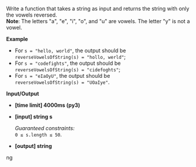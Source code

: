 <div class="markdown"><p>Write a function that takes a string as input and returns the string with only the vowels reversed.<br>
<strong>Note</strong>: The letters "a", "e", "i", "o", and "u" are vowels. The letter "y" is not a vowel.</p>
<p><strong>Example</strong></p>
<ul>
<li>For <code>s = "hello, world"</code>, the output should be<br>
<code>reverseVowelsOfString(s) = "hollo, werld"</code>;</li>
<li>For <code>s = "codefights"</code>, the output should be<br>
<code>reverseVowelsOfString(s) = "cidefoghts"</code>;</li>
<li>For <code>s = "eIaOyU"</code>, the output should be<br>
<code>reverseVowelsOfString(s) = "UOaIye"</code>.</li>
</ul>
<p><strong>Input/Output</strong></p>
<ul>
<li><strong>[time limit] 4000ms (py3)</strong></li>
</ul>
<ul>
<li>
<p><strong>[input] string s</strong></p>
<p><em>Guaranteed constraints:</em><br>
<code>0 ≤ s.length ≤ 50</code>.</p>
</li>
<li>
<p><strong>[output] string</strong></p>
</li>
</ul>
</div>ng